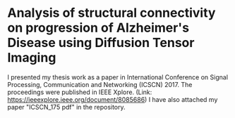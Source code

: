 # Analysis of structural connectivity on progression of Alzheimer's Disease using Diffusion Tensor Imaging

I presented my thesis work as a paper in International Conference on Signal Processing, Communication and Networking (ICSCN) 2017. The proceedings were published in IEEE Xplore. (Link: https://ieeexplore.ieee.org/document/8085686)
I have also attached my paper "ICSCN_175 pdf" in the repository.
